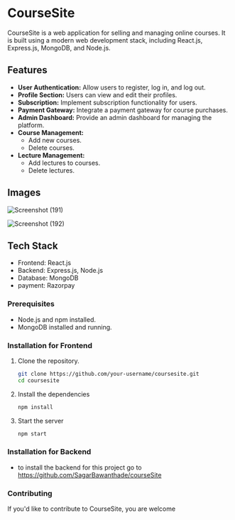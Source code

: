 # CourseSite

CourseSite is a web application for selling and managing online courses. It is built using a modern web development stack, including React.js, Express.js, MongoDB, and Node.js.

## Features

- **User Authentication:** Allow users to register, log in, and log out.
- **Profile Section:** Users can view and edit their profiles.
- **Subscription:** Implement subscription functionality for users.
- **Payment Gateway:** Integrate a payment gateway for course purchases.
- **Admin Dashboard:** Provide an admin dashboard for managing the platform.
- **Course Management:**
  - Add new courses.
  - Delete courses.
- **Lecture Management:**
  - Add lectures to courses.
  - Delete lectures.
 
## Images
![Screenshot (191)](https://github.com/SagarBawanthade/courseSiteFrontend/assets/137410094/4ccb124d-0367-4bf1-80e3-cbc3ffbd513d)

![Screenshot (192)](https://github.com/SagarBawanthade/courseSiteFrontend/assets/137410094/d1e022c1-e95e-499b-865e-0b1e988e196e)

## Tech Stack

- Frontend: React.js
- Backend: Express.js, Node.js
- Database: MongoDB
- payment: Razorpay

### Prerequisites

- Node.js and npm installed.
- MongoDB installed and running.

### Installation for Frontend

1. Clone the repository.
   ```bash
   git clone https://github.com/your-username/coursesite.git
   cd coursesite
2. Install the dependencies
   ```bash
   npm install
3. Start the server
   ```bash
   npm start

### Installation for Backend
- to install the backend for this project go to https://github.com/SagarBawanthade/courseSite

### Contributing
If you'd like to contribute to CourseSite, you are welcome
